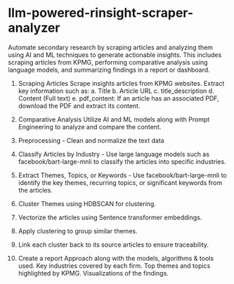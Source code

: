# llm-powered-rinsight-scraper-analyzer
Automate secondary research by scraping articles and analyzing them using AI and ML techniques to generate actionable insights. This includes scraping articles from KPMG, performing comparative analysis using language models, and summarizing findings in a report or dashboard.
1. Scraping Articles
Scrape insights articles from KPMG websites.
Extract key information such as:
a. Title
b. Article URL
c. title_description
d. Content (Full text)
e. pdf_content: If an article has an associated PDF, download the PDF and extract its content.

2. Comparative Analysis
Utilize AI and ML models along with Prompt Engineering to analyze and compare the content.
1. Preprocessing - Clean and normalize the text data 
2. Classify Articles by Industry - Use large language models such as facebook/bart-large-mnli to classify the articles into specific industries.
3. Extract Themes, Topics, or Keywords - Use facebook/bart-large-mnli to identify the key themes, recurring topics, or significant keywords from the articles.
4. Cluster Themes using HDBSCAN for clustering.
5. Vectorize the articles using Sentence transformer embeddings.
6. Apply clustering to group similar themes.
7. Link each cluster back to its source articles to ensure traceability.
 
3. Create a report
Approach along with the models, algorithms & tools used.
Key industries covered by each firm.
Top themes and topics highlighted by KPMG.
Visualizations of the findings.
